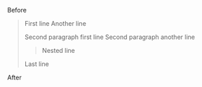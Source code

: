 Before

> First line
> Another line
>
> Second paragraph first line
> Second paragraph another line
>
> > Nested line
>
> Last line

After
